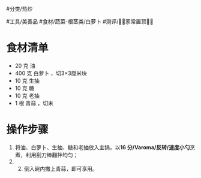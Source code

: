 #分类/热炒 
 
#工具/美善品 
#食材/蔬菜-根茎类/白萝卜 
#测评/📌📌家常置顶📌📌

# 食材清单

- 20 克 油
- 400 克 白萝卜 ，切3×3厘米块
- 10 克 生抽
- 10 克 糖
- 10 克 老抽
- 1 根 青蒜 ，切末

# 操作步骤

1. 将油、白萝卜、生抽、糖和老抽放入主锅，以**16 分/Varoma/反转/速度小勺**烹煮，利用刮刀棒翻拌均匀；
2. 2. 倒入碗内撒上青蒜，即可享用。
